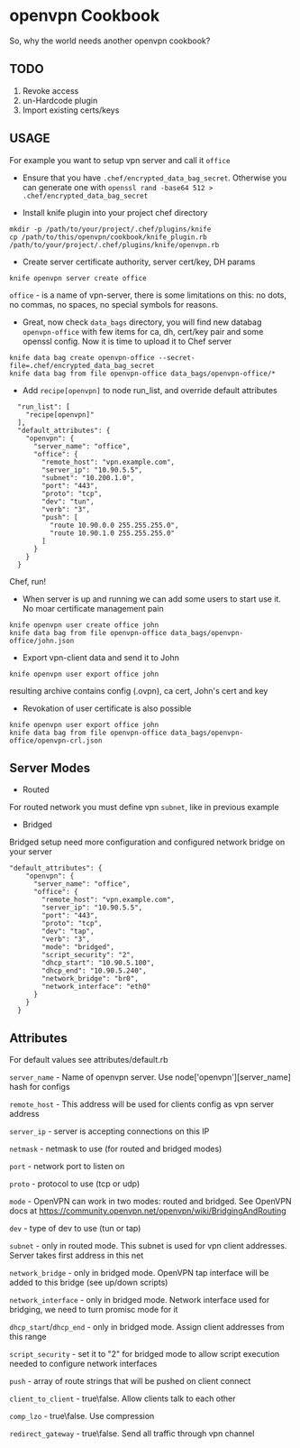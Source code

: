 openvpn Cookbook
================

So, why the world needs another openvpn cookbook?

TODO
----------------

1. Revoke access
2. un-Hardcode plugin
3. Import existing certs/keys

USAGE
----------------

For example you want to setup vpn server and call it ```office```

* Ensure that you have ```.chef/encrypted_data_bag_secret```. 
Otherwise you can generate one with ```openssl rand -base64 512 > .chef/encrypted_data_bag_secret```

* Install knife plugin into your project chef directory 

```
mkdir -p /path/to/your/project/.chef/plugins/knife
cp /path/to/this/openvpn/cookbook/knife_plugin.rb /path/to/your/project/.chef/plugins/knife/openvpn.rb
```

* Create server certificate authority, server cert/key, DH params

```
knife openvpn server create office
```

```office``` - is a name of vpn-server, there is some limitations on this: no dots, no commas, no spaces, no special symbols for reasons. 

* Great, now check ```data_bags``` directory, you will find new databag ```openvpn-office``` with few items for ca, dh, cert/key pair and some openssl config. Now it is time to upload it to Chef server

```
knife data bag create openvpn-office --secret-file=.chef/encrypted_data_bag_secret
knife data bag from file openvpn-office data_bags/openvpn-office/*
```

* Add ```recipe[openvpn]``` to node run_list, and override default attributes

```
  "run_list": [
    "recipe[openvpn]"
  ],
  "default_attributes": {
    "openvpn": {
      "server_name": "office",
      "office": {
        "remote_host": "vpn.example.com",
        "server_ip": "10.90.5.5",
        "subnet": "10.200.1.0",
        "port": "443",
        "proto": "tcp",
        "dev": "tun",
        "verb": "3",
        "push": [
          "route 10.90.0.0 255.255.255.0",
          "route 10.90.1.0 255.255.255.0"
        ]
      }
    }
  }

```
Chef, run! 

* When server is up and running we can add some users to start use it. 
No moar certificate management pain

```
knife openvpn user create office john
knife data bag from file openvpn-office data_bags/openvpn-office/john.json
```

* Export vpn-client data and send it to John

```
knife openvpn user export office john
```
resulting archive contains config (.ovpn), ca cert, John's cert and key

* Revokation of user certificate is also possible
```
knife openvpn user export office john
knife data bag from file openvpn-office data_bags/openvpn-office/openvpn-crl.json
```

Server Modes
-------------

* Routed

For routed network you must define vpn ```subnet```, like in previous example

* Bridged

Bridged setup need more configuration and configured network bridge on your server

```
"default_attributes": {
    "openvpn": {
      "server_name": "office",
      "office": {
        "remote_host": "vpn.example.com",
        "server_ip": "10.90.5.5",
        "port": "443",
        "proto": "tcp",
        "dev": "tap",
        "verb": "3",
        "mode": "bridged",
        "script_security": "2",
        "dhcp_start": "10.90.5.100",
        "dhcp_end": "10.90.5.240",
        "network_bridge": "br0",
        "network_interface": "eth0"
      }
    }
  }

``` 

Attributes
-------------

For default values see attributes/default.rb

```server_name``` - Name of openvpn server. Use node['openvpn'][server_name] hash for configs

```remote_host``` - This address will be used for clients config as vpn server address

```server_ip``` - server is accepting connections on this IP

```netmask``` - netmask to use (for routed and bridged modes)

```port``` - network port to listen on

```proto``` - protocol to use (tcp or udp)

```mode``` - OpenVPN can work in two modes: routed and bridged. See OpenVPN docs at https://community.openvpn.net/openvpn/wiki/BridgingAndRouting 

```dev``` - type of dev to use (tun or tap)

```subnet``` - only in routed mode. This subnet is used for vpn client addresses. Server takes first address in this net


```network_bridge``` - only in bridged mode. OpenVPN tap interface will be added to this bridge (see up/down scripts)

```network_interface``` - only in bridged mode. Network interface used for bridging, we need to turn promisc mode for it

```dhcp_start```/```dhcp_end``` - only in bridged mode. Assign client addresses from this range

```script_security``` - set it to "2" for bridged mode to allow script execution needed to configure network interfaces

```push``` - array of route strings that will be pushed on client connect

```client_to_client``` - true\false. Allow clients talk to each other

```comp_lzo``` - true\false. Use compression

```redirect_gateway``` - true\false. Send all traffic through vpn channel
